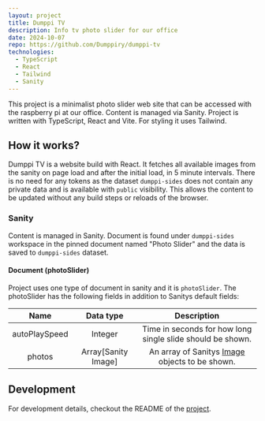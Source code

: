 ```yaml
---
layout: project
title: Dumppi TV
description: Info tv photo slider for our office
date: 2024-10-07
repo: https://github.com/Dumppiry/dumppi-tv
technologies:
  - TypeScript
  - React
  - Tailwind
  - Sanity
---
```


This project is a minimalist photo slider web site that can be accessed with
the raspberry pi at our office. Content is managed via Sanity. Project is written with TypeScript, React and Vite. For styling it uses Tailwind.

## How it works?

Dumppi TV is a website build with React. It fetches all available images from
the sanity on page load and after the initial load, in 5 minute intervals.
There is no need for any tokens as the dataset `dumppi-sides` does not
contain any private data and is available with `public` visibility. This allows the content to be updated without any build steps or reloads of the browser.

### Sanity

Content is managed in Sanity. Document is found under `dumppi-sides` workspace in the pinned document named "Photo Slider" and the data is saved to `dumppi-sides` dataset.

#### Document (photoSlider)

Project uses one type of document in sanity and it is `photoSlider`. The photoSlider has the following fields in addition to Sanitys default fields:

|     Name      |      Data type      |                                       Description                                       |
| :-----------: | :-----------------: | :-------------------------------------------------------------------------------------: |
| autoPlaySpeed |       Integer       |               Time in seconds for how long single slide should be shown.                |
|    photos     | Array[Sanity Image] | An array of Sanitys [Image](https://www.sanity.io/docs/image-type) objects to be shown. |

## Development

For development details, checkout the README of the [project](https://github.com/dumppiry/dumppi-tv).
